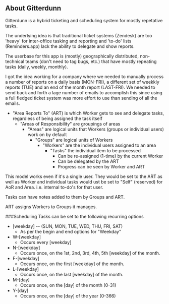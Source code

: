 ## About Gitterdunn

Gitterdunn is a hybrid ticketing and scheduling system for mostly repetative tasks.

The underlying idea is that traditional ticket systems (Zendesk) are too 'heavy' for inter-office tasking and reporting and 'to-do' lists (Reminders.app) lack the ability to delegate and show reports.

The userbase for this app is (mostly) geographically distributed, non-technical teams (don't need to tag bugs, etc.) that have mostly repeating tasks (daily, weekly, monthly).

I got the idea working for a company where we needed to manually process a number of reports on a daily basis (MON-FRI), a different set of weekkly reports (TUE) and an end of the month report (LAST-FRI). We needed to send back and forth a lage number of emails to accomplish this since using a full fledged ticket system was more effort to use than sending of all the emails.

- "Area Reports To" (ART) is which Worker gets to see and delegate tasks, regardless of being assigned the task itself
  - "Areas of Responsibility" are groupings of areas
    - "Areas" are logical units that Workers (groups or individual users) work on by default
      - "Groups" are logical units of Workers
        - "Workers" are the individual users assigned to an area
          - "Tasks" the individual item to be processed
            - Can be re-assigned (1-time) by the current Worker
            - Can be delegated by the ART
            - Progress can be seen by Worker and ART

This model works even if it's a single user. They would be set to the ART as well as Worker and individual tasks would ust be set to "Self" (reserved) for AoR and Area. i.e. internal to-do's for that user.

Tasks can have notes added to them by Groups and ART.

ART assigns Workers to Groups it manages.

###Scheduling
Tasks can be set to the following recurring options

- [weekday] -- (SUN, MON, TUE, WED, THU, FRI, SAT)
  - As per the begin and end options for "Weekday"
- W-[weekday]
  - Occurs every [weekday]
- N-[weekday]
  - Occurs once, on the 1st, 2nd, 3rd, 4th, 5th [weekday] of the month.
- F-[weekday]
  - Occurs once, on the first [weekday] of the month.
- L-[weekday]
  - Occurs once, on the last [weekday] of the month.
- M-[day]
  - Occurs once, on the [day] of the month (0-31)
- Y-[day]
  - Occurs once, on the [day] of the year (0-366)